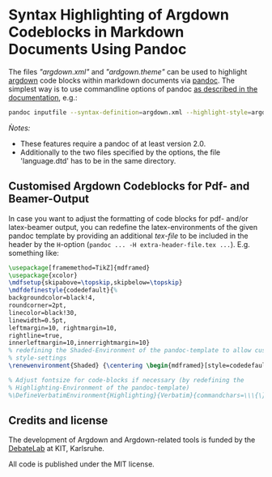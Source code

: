 # Syntax Highlighting of Argdown Codeblocks in Markdown Documents Using Pandoc

The files *"argdown.xml"* and *"ardgown.theme"* can be used to highlight [argdown](http://argdown.org) code blocks within markdown documents via [pandoc](http://pandoc.org/). The simplest way is to use commandline options of pandoc [as described in the documentation](http://pandoc.org/MANUAL.html#syntax-highlighting), e.g.:

```bash
pandoc inputfile --syntax-definition=argdown.xml --highlight-style=argdown.theme -o outputfile
```

*Ǹotes:*

+ These features require a pandoc of at least version 2.0.
+ Additionally to the two files specified by the options, the file 'language.dtd' has to be in the same directory.

## Customised Argdown Codeblocks for Pdf- and Beamer-Output

In case you want to adjust the formatting of code blocks for pdf- and/or latex-beamer output, you can redefine the latex-environments of the given pandoc template by providing an additional *tex-file* to be included in the header by the `H`-option (`pandoc ... -H extra-header-file.tex ...`). E.g. something like:

```latex
\usepackage[framemethod=TikZ]{mdframed}
\usepackage{xcolor}
\mdfsetup{skipabove=\topskip,skipbelow=\topskip}
\mdfdefinestyle{codedefault}{%
backgroundcolor=black!4,
roundcorner=2pt,
linecolor=black!30,
linewidth=0.5pt,
leftmargin=10, rightmargin=10,
rightline=true,
innerleftmargin=10,innerrightmargin=10}
% redefining the Shaded-Environment of the pandoc-template to allow customised
% style-settings
\renewenvironment{Shaded} {\centering \begin{mdframed}[style=codedefault]} {\end{mdframed}}

% Adjust fontsize for code-blocks if necessary (by redefining the
% Highlighting-Environment of the pandoc-template)
%\DefineVerbatimEnvironment{Highlighting}{Verbatim}{commandchars=\\\{\},fontsize=\small}
```


## Credits and license

The development of Argdown and Argdown-related tools is funded by the [DebateLab](http://debatelab.philosophie.kit.edu/) at KIT, Karlsruhe.

All code is published under the MIT license.
